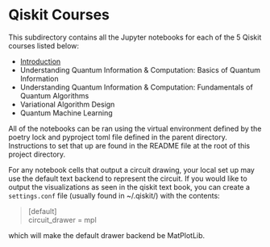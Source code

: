 # Qiskit Courses

This subdirectory contains all the Jupyter notebooks for each of the 5 Qiskit courses listed below:

* <a href="https://qiskit.org/learn/course/introduction-course ">Introduction</a>
* Understanding Quantum Information & Computation: Basics of Quantum Information
* Understanding Quantum Information & Computation: Fundamentals of Quantum Algorithms
* Variational Algorithm Design
* Quantum Machine Learning

All of the notebooks can be ran using the virtual environment defined by the poetry lock and pyproject toml file defined in the parent directory. Instructions to set that up are found in the README file at the root of this project directory.

For any notebook cells that output a circuit drawing, your local set up may use the default text backend to represent the circuit. If you would like to output the visualizations as seen in the qiskit text book, you can create a `settings.conf` file (usually found in ~/.qiskit/) with the contents:

> [default]<br>
> circuit_drawer = mpl

which will make the default drawer backend be MatPlotLib.